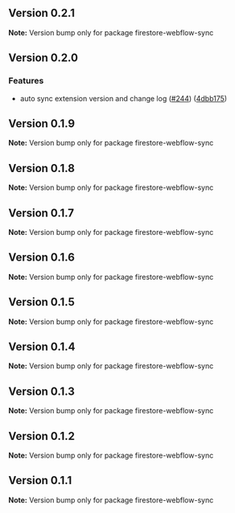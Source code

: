 ## Version 0.2.1

**Note:** Version bump only for package firestore-webflow-sync

## Version 0.2.0

### Features

- auto sync extension version and change log ([#244](https://github.com/simplycubed/extensions/issues/244)) ([4dbb175](https://github.com/simplycubed/extensions/commit/4dbb17526fae5189a89164186fcf9866f555c7ea))

## Version 0.1.9

**Note:** Version bump only for package firestore-webflow-sync

## Version 0.1.8

**Note:** Version bump only for package firestore-webflow-sync

## Version 0.1.7

**Note:** Version bump only for package firestore-webflow-sync

## Version 0.1.6

**Note:** Version bump only for package firestore-webflow-sync

## Version 0.1.5

**Note:** Version bump only for package firestore-webflow-sync

## Version 0.1.4

**Note:** Version bump only for package firestore-webflow-sync

## Version 0.1.3

**Note:** Version bump only for package firestore-webflow-sync

## Version 0.1.2

**Note:** Version bump only for package firestore-webflow-sync

## Version 0.1.1

**Note:** Version bump only for package firestore-webflow-sync

